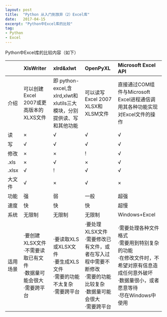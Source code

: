 ```yaml
---
layout: post
title:  "Python 从入门到放弃（2）Excel库"
date:   2017-04-15
excerpt: "Python中Excel库的比较"
tag:
- Python
- Excel
---
```


Python中Excel库的比较内容（如下）

||XlsWriter|xlrd&xlwt|OpenPyXL|Microsoft Excel API|
|-|:-|:-|:-|:-|
|介绍|可以创建Excel 2007或更高版本的XLXS文件|即 python-excel,含xlrd,xlwt和xlutils三大模块，分别提供读、写和其他功能|可以读写Excel 2007 XLSX和XLSM文件|直接通过COM组件与Microsoft Excel进程通信调用其各种功能实现对Excel文件的操作|
|读|×|√|√|√|
|写|√|√|√|√|
|修改|×|×|!|√|
|.xls|×|√|×|√|
|.xlsx|√|!|√|√|
|大文件|√|×|√|×|
|功能|强|弱|一般|超强|
|速度|快|快|快|超慢|
|系统|无限制|无限制|无限制|Windows+Excel|
|适用场景|·要创建XLSX文件<br>·不需要读取已有文件<br>·数据量可能会很大<br>·需要跨平台|·要读取XLS或XLSX文件<br>·要生成XLS文件<br>·需要的功能不太复杂<br>·需要跨平台|·要处理XLSX文件<br>·需要修改已有文件，或者在写入过程中需要不断修改<br>·需要的功能比较复杂<br>·数据量可能会很大<br>·需要跨平台|·需要处理各种文件格式<br>·需要用到特别复杂的功能<br>·在修改文件时，不希望对原有信息造成任何意外破坏<br>·数据量很小，或者愿意等待<br>·尽在Windows中使用|
